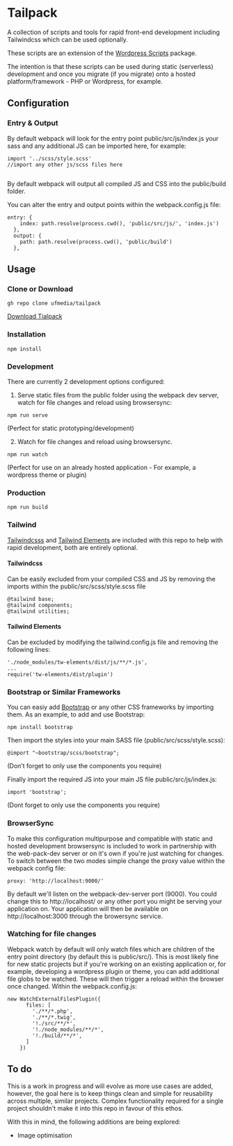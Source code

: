 # Tailpack
 
A collection of scripts and tools for rapid front-end development including Tailwindcss which can be used optionally.
 
These scripts are an extension of the [Wordpress Scripts](https://www.npmjs.com/package/@wordpress/scripts) package.
 
The intention is that these scripts can be used during static (serverless) development and once you migrate (if you migrate) onto a hosted platform/framework - PHP or Wordpress, for example.
 
## Configuration
 
### Entry & Output
 
By default webpack will look for the entry point public/src/js/index.js your sass and any additional JS can be imported here, for example:
 
```
import '../scss/style.scss'
//import any other js/scss files here
 
```
 
By default webpack will output all compiled JS and CSS into the public/build folder.
 
You can alter the entry and output points within the webpack.config.js file:
 
```
entry: {
    index: path.resolve(process.cwd(), 'public/src/js/', 'index.js')
  },
  output: {
    path: path.resolve(process.cwd(), 'public/build')
  },
```
 
## Usage
 
### Clone or Download
 
```
gh repo clone ufmedia/tailpack
```
 
[Download Tialpack](https://github.com/ufmedia/tailpack/archive/refs/heads/main.zip)
 
### Installation
 
```
npm install
```
 
### Development
 
There are currently 2 development options configured:
 
1. Serve static files from the public folder using the webpack dev server, watch for file changes and reload using browsersync:
 
```
npm run serve
```
(Perfect for static prototyping/development)
 
2. Watch for file changes and reload using browsersync.
 
```
npm run watch
```
(Perfect for use on an already hosted application - For example, a wordpress theme or plugin)
 
### Production
 
```
npm run build
```
 
### Tailwind
 
[Tailwindcsss](https://tailwindcss.com/) and [Tailwind Elements](https://tailwind-elements.com/) are included with this repo to help with rapid development, both are entirely optional.
 
#### Tailwindcss
 
Can be easily excluded from your compiled CSS and JS by removing the imports within the public/src/scss/style.scss file
 
```
@tailwind base;
@tailwind components;
@tailwind utilities;
```
 
#### Tailwind Elements
 
Can be excluded by modifying the tailwind.config.js file and removing the following lines:
 
```
'./node_modules/tw-elements/dist/js/**/*.js',
...
require('tw-elements/dist/plugin')
```
 
### Bootstrap or Similar Frameworks
 
You can easiy add [Bootstrap](https://getbootstrap.com/) or any other CSS frameworks by importing them. As an example, to add and use Bootstrap:
 
```
npm install bootstrap
```
 
Then import the styles into your main SASS file (public/src/scss/style.scss):
 
```
@import "~bootstrap/scss/bootstrap";
```
(Don’t forget to only use the components you require)
 
 
Finally import the required JS into your main JS file public/src/js/index.js:
 
```
import 'bootstrap';
```
(Dont forget to only use the components you require)
 
 
### BrowserSync
 
To make this configuration multipurpose and compatible with static and hosted development browsersync is included to work in partnership with the web-pack-dev server or on it's own if you're just watching for changes. To switch between the two modes simple change the proxy value within the webpack config file:
 
```
proxy: 'http://localhost:9000/'
```
 
By default we'll listen on the webpack-dev-server port (9000). You could change this to http://localhost/ or any other port you might be serving your application on. Your application will then be available on http://localhost:3000 through the browersync service.
 
### Watching for file changes
 
Webpack watch by default will only watch files which are children of the entry point directory (by default this is public/src/). This is most likely fine for new static projects but if you're working on an existing application or, for example, developing a wordpress plugin or theme, you can add additional file globs to be watched. These will then trigger a reload within the browser once changed. Within the webpack.config.js:
 
```
new WatchExternalFilesPlugin({
      files: [
        './**/*.php',
        './**/*.twig',
        '!./src/**/*',
        '!./node_modules/**/*',
        '!./build/**/*',
      ]
    })
```
 
 
## To do
 
This is a work in progress and will evolve as more use cases are added, however, the goal here is to keep things clean and simple for reusability across multiple, similar projects. Complex functionality required for a single project shouldn't make it into this repo in favour of this ethos.
 
With this in mind, the following additions are being explored:
 
- Image optimisation
